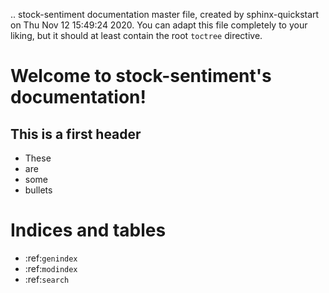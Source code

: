 .. stock-sentiment documentation master file, created by
   sphinx-quickstart on Thu Nov 12 15:49:24 2020.
   You can adapt this file completely to your liking, but it should at least
   contain the root `toctree` directive.

# Welcome to stock-sentiment's documentation!

## This is a first header 

- These 
- are
- some 
- bullets 

Indices and tables
==================

* :ref:`genindex`
* :ref:`modindex`
* :ref:`search`
